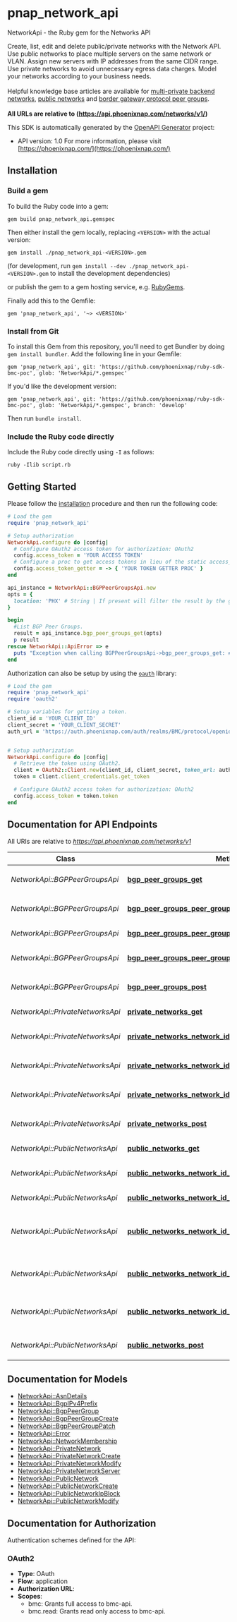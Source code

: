 # pnap_network_api

NetworkApi - the Ruby gem for the Networks API

Create, list, edit and delete public/private networks with the Network API. Use public networks to place multiple 
servers on the same network or VLAN. Assign new servers with IP addresses from the same CIDR range. Use private 
networks to avoid unnecessary egress data charges. Model your networks according to your business needs.<br>
<br>
<span class='pnap-api-knowledge-base-link'>
Helpful knowledge base articles are available for 
<a href='https://phoenixnap.com/kb/bmc-server-management-via-api#multi-private-backend-network-api' target='_blank'>multi-private backend networks</a>, 
<a href='https://phoenixnap.com/kb/bmc-server-management-via-api#ftoc-heading-15' target='_blank'>public networks</a> and
<a href='https://phoenixnap.com/kb/border-gateway-protocol-bmc' target='_blank'>border gateway protocol peer groups</a>.
</span><br>
<br>
<b>All URLs are relative to (https://api.phoenixnap.com/networks/v1/)</b>


This SDK is automatically generated by the [OpenAPI Generator](https://openapi-generator.tech) project:

- API version: 1.0
For more information, please visit [https://phoenixnap.com/](https://phoenixnap.com/)

## Installation

### Build a gem

To build the Ruby code into a gem:

```shell
gem build pnap_network_api.gemspec
```

Then either install the gem locally, replacing `<VERSION>` with the actual version:

```shell
gem install ./pnap_network_api-<VERSION>.gem
```

(for development, run `gem install --dev ./pnap_network_api-<VERSION>.gem` to install the development dependencies)

or publish the gem to a gem hosting service, e.g. [RubyGems](https://rubygems.org/).

Finally add this to the Gemfile:

    gem 'pnap_network_api', '~> <VERSION>'

### Install from Git

To install this Gem from this repository, you'll need to get Bundler by doing `gem install bundler`. Add the following line in your Gemfile:

    gem 'pnap_network_api', git: 'https://github.com/phoenixnap/ruby-sdk-bmc-poc', glob: 'NetworkApi/*.gemspec'

If you'd like the development version:

    gem 'pnap_network_api', git: 'https://github.com/phoenixnap/ruby-sdk-bmc-poc', glob: 'NetworkApi/*.gemspec', branch: 'develop'

Then run `bundle install`.

### Include the Ruby code directly

Include the Ruby code directly using `-I` as follows:

```shell
ruby -Ilib script.rb
```

## Getting Started

Please follow the [installation](#installation) procedure and then run the following code:

```ruby
# Load the gem
require 'pnap_network_api'

# Setup authorization
NetworkApi.configure do |config|
  # Configure OAuth2 access token for authorization: OAuth2
  config.access_token = 'YOUR ACCESS TOKEN'
  # Configure a proc to get access tokens in lieu of the static access_token configuration
  config.access_token_getter = -> { 'YOUR TOKEN GETTER PROC' } 
end

api_instance = NetworkApi::BGPPeerGroupsApi.new
opts = {
  location: 'PHX' # String | If present will filter the result by the given location of the BGP Peer Group.
}

begin
  #List BGP Peer Groups.
  result = api_instance.bgp_peer_groups_get(opts)
  p result
rescue NetworkApi::ApiError => e
  puts "Exception when calling BGPPeerGroupsApi->bgp_peer_groups_get: #{e}"
end

```

Authorization can also be setup by using the [`oauth`](https://github.com/oauth-xx/oauth2) library:

```ruby
# Load the gem
require 'pnap_network_api'
require 'oauth2'

# Setup variables for getting a token.
client_id = 'YOUR_CLIENT_ID'
client_secret = 'YOUR_CLIENT_SECRET'
auth_url = 'https://auth.phoenixnap.com/auth/realms/BMC/protocol/openid-connect/token'


# Setup authorization
NetworkApi.configure do |config|
  # Retrieve the token using OAuth2.
  client = OAuth2::Client.new(client_id, client_secret, token_url: auth_url)
  token = client.client_credentials.get_token

  # Configure OAuth2 access token for authorization: OAuth2
  config.access_token = token.token
end

```

## Documentation for API Endpoints

All URIs are relative to *https://api.phoenixnap.com/networks/v1*

Class | Method | HTTP request | Description
------------ | ------------- | ------------- | -------------
*NetworkApi::BGPPeerGroupsApi* | [**bgp_peer_groups_get**](docs/BGPPeerGroupsApi.md#bgp_peer_groups_get) | **GET** /bgp-peer-groups | List BGP Peer Groups.
*NetworkApi::BGPPeerGroupsApi* | [**bgp_peer_groups_peer_group_id_delete**](docs/BGPPeerGroupsApi.md#bgp_peer_groups_peer_group_id_delete) | **DELETE** /bgp-peer-groups/{bgpPeerGroupId} | Delete a BGP Peer Group.
*NetworkApi::BGPPeerGroupsApi* | [**bgp_peer_groups_peer_group_id_get**](docs/BGPPeerGroupsApi.md#bgp_peer_groups_peer_group_id_get) | **GET** /bgp-peer-groups/{bgpPeerGroupId} | Get a BGP Peer Group.
*NetworkApi::BGPPeerGroupsApi* | [**bgp_peer_groups_peer_group_id_patch**](docs/BGPPeerGroupsApi.md#bgp_peer_groups_peer_group_id_patch) | **PATCH** /bgp-peer-groups/{bgpPeerGroupId} | Modify a BGP Peer Group.
*NetworkApi::BGPPeerGroupsApi* | [**bgp_peer_groups_post**](docs/BGPPeerGroupsApi.md#bgp_peer_groups_post) | **POST** /bgp-peer-groups | Create a BGP Peer Group.
*NetworkApi::PrivateNetworksApi* | [**private_networks_get**](docs/PrivateNetworksApi.md#private_networks_get) | **GET** /private-networks | List Private Networks.
*NetworkApi::PrivateNetworksApi* | [**private_networks_network_id_delete**](docs/PrivateNetworksApi.md#private_networks_network_id_delete) | **DELETE** /private-networks/{privateNetworkId} | Delete a Private Network.
*NetworkApi::PrivateNetworksApi* | [**private_networks_network_id_get**](docs/PrivateNetworksApi.md#private_networks_network_id_get) | **GET** /private-networks/{privateNetworkId} | Get a Private Network.
*NetworkApi::PrivateNetworksApi* | [**private_networks_network_id_put**](docs/PrivateNetworksApi.md#private_networks_network_id_put) | **PUT** /private-networks/{privateNetworkId} | Update a Private Network.
*NetworkApi::PrivateNetworksApi* | [**private_networks_post**](docs/PrivateNetworksApi.md#private_networks_post) | **POST** /private-networks | Create a Private Network.
*NetworkApi::PublicNetworksApi* | [**public_networks_get**](docs/PublicNetworksApi.md#public_networks_get) | **GET** /public-networks | List Public Networks.
*NetworkApi::PublicNetworksApi* | [**public_networks_network_id_delete**](docs/PublicNetworksApi.md#public_networks_network_id_delete) | **DELETE** /public-networks/{publicNetworkId} | Delete a Public Network.
*NetworkApi::PublicNetworksApi* | [**public_networks_network_id_get**](docs/PublicNetworksApi.md#public_networks_network_id_get) | **GET** /public-networks/{publicNetworkId} | Get a Public Network.
*NetworkApi::PublicNetworksApi* | [**public_networks_network_id_ip_blocks_ip_block_id_delete**](docs/PublicNetworksApi.md#public_networks_network_id_ip_blocks_ip_block_id_delete) | **DELETE** /public-networks/{publicNetworkId}/ip-blocks/{ipBlockId} | Removes the IP Block from the Public Network.
*NetworkApi::PublicNetworksApi* | [**public_networks_network_id_ip_blocks_post**](docs/PublicNetworksApi.md#public_networks_network_id_ip_blocks_post) | **POST** /public-networks/{publicNetworkId}/ip-blocks | Adds an IP block to this public network.
*NetworkApi::PublicNetworksApi* | [**public_networks_network_id_patch**](docs/PublicNetworksApi.md#public_networks_network_id_patch) | **PATCH** /public-networks/{publicNetworkId} | Update Public Network's Details.
*NetworkApi::PublicNetworksApi* | [**public_networks_post**](docs/PublicNetworksApi.md#public_networks_post) | **POST** /public-networks | Create a public network.


## Documentation for Models

 - [NetworkApi::AsnDetails](docs/AsnDetails.md)
 - [NetworkApi::BgpIPv4Prefix](docs/BgpIPv4Prefix.md)
 - [NetworkApi::BgpPeerGroup](docs/BgpPeerGroup.md)
 - [NetworkApi::BgpPeerGroupCreate](docs/BgpPeerGroupCreate.md)
 - [NetworkApi::BgpPeerGroupPatch](docs/BgpPeerGroupPatch.md)
 - [NetworkApi::Error](docs/Error.md)
 - [NetworkApi::NetworkMembership](docs/NetworkMembership.md)
 - [NetworkApi::PrivateNetwork](docs/PrivateNetwork.md)
 - [NetworkApi::PrivateNetworkCreate](docs/PrivateNetworkCreate.md)
 - [NetworkApi::PrivateNetworkModify](docs/PrivateNetworkModify.md)
 - [NetworkApi::PrivateNetworkServer](docs/PrivateNetworkServer.md)
 - [NetworkApi::PublicNetwork](docs/PublicNetwork.md)
 - [NetworkApi::PublicNetworkCreate](docs/PublicNetworkCreate.md)
 - [NetworkApi::PublicNetworkIpBlock](docs/PublicNetworkIpBlock.md)
 - [NetworkApi::PublicNetworkModify](docs/PublicNetworkModify.md)


## Documentation for Authorization


Authentication schemes defined for the API:
### OAuth2


- **Type**: OAuth
- **Flow**: application
- **Authorization URL**: 
- **Scopes**: 
  - bmc: Grants full access to bmc-api.
  - bmc.read: Grants read only access to bmc-api.

